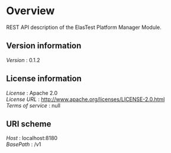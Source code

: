 # Overview

REST API description of the ElasTest Platform Manager Module.

## Version information

*Version* : 0.1.2

## License information

*License* : Apache 2.0  
*License URL* : <http://www.apache.org/licenses/LICENSE-2.0.html>  
*Terms of service* : null

## URI scheme

*Host* : localhost:8180  
*BasePath* : /v1
